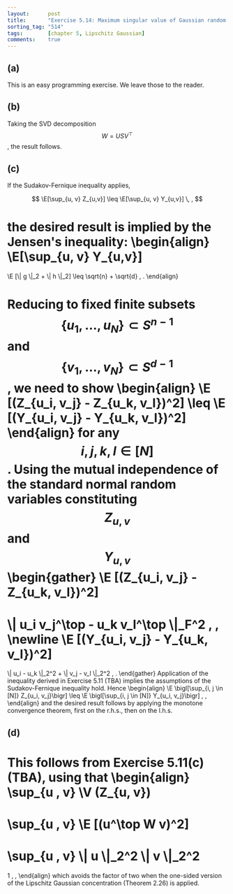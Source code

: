 ```yaml
---
layout:      post
title:       "Exercise 5.14: Maximum singular value of Gaussian random matrices"
sorting_tag: "514"
tags:        [chapter 5, Lipschitz Gaussian]
comments:    true
---
```


## (a)

This is an easy programming exercise. We leave those to the reader.


## (b)

Taking the SVD decomposition $$W = USV^\top$$, the result follows.


## (c)

If the Sudakov-Fernique inequality applies,
<!-- \begin{align} -->
$$
  \E[\sup_{u, v} Z_{u,v}]
  \leq
  \E[\sup_{u, v} Y_{u,v}]
  \, ,
$$
<!-- \end{align} -->
the desired result is implied by the Jensen's inequality:
\begin{align}
  \E[\sup\_{u, v} Y\_{u,v}]
  =
  \E [\\| g \\|\_2 + \\| h \\|\_2]
  \leq \sqrt{n} + \sqrt{d}
  \, .
\end{align}

Reducing to fixed finite subsets
$$\lbrace u_1, \ldots , u_N \rbrace \subset S^{n-1}$$
and $$\lbrace v_1, \ldots , v_N \rbrace \subset S^{d-1}$$, we need to show
\begin{align}
  \E [(Z\_{u\_i, v\_j} - Z\_{u\_k, v\_l})^2]
  \leq
  \E [(Y\_{u\_i, v\_j} - Y\_{u\_k, v\_l})^2]
\end{align}
for any $$i, j, k, l \in [N]$$. Using the mutual independence of the standard
normal random variables constituting $$Z_{u, v}$$ and $$Y_{u, v}$$
\begin{gather}
  \E [(Z\_{u\_i, v\_j} - Z\_{u\_k, v\_l})^2]
  =
  \\| u\_i v\_j^\top - u\_k v\_l^\top \\|\_F^2
  \, ,
  \newline
  \E [(Y\_{u\_i, v\_j} - Y\_{u\_k, v\_l})^2]
  =
  \\| u\_i - u\_k \\|\_2^2
  +
  \\| v\_j - v\_l \\|\_2^2
  \, .
\end{gather}
Application of the inequality derived in
Exercise 5.11 (TBA)
implies the assumptions of the Sudakov-Fernique inequality hold. Hence
\begin{align}
  \E \bigl[\sup\_{i, j \in [N]} Z\_{u\_i, v\_j}\bigr]
  \leq
  \E \bigl[\sup\_{i, j \in [N]} Y\_{u\_i, v\_j}\bigr]
  \, ,
\end{align}
and the desired result follows by applying the monotone convergence theorem,
first on the r.h.s., then on the l.h.s.


## (d)

This follows from Exercise 5.11(c) (TBA), using that
\begin{align}
  \sup\_{u , v} \V (Z\_{u, v})
  =
  \sup\_{u , v} \E [(u^\top W v)^2]
  =
  \sup\_{u , v} \\| u \\|\_2^2 \\| v \\|\_2^2
  =
  1
  \, ,
\end{align}
which avoids the factor of two when the one-sided version of the Lipschitz
Gaussian concentration (Theorem 2.26) is applied.
